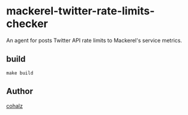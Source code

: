 # mackerel-twitter-rate-limits-checker

An agent for posts Twitter API rate limits to Mackerel's service metrics.

## build

`make build`

## Author
[cohalz](https://github.com/cohalz)
